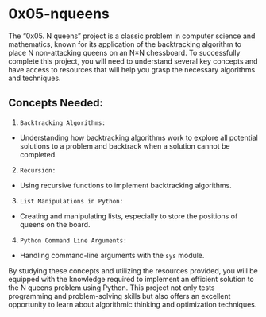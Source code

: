 # 0x05-nqueens
The “0x05. N queens” project is a classic problem in computer science and mathematics, known for its application of the backtracking algorithm to place N non-attacking queens on an N×N chessboard. To successfully complete this project, you will need to understand several key concepts and have access to resources that will help you grasp the necessary algorithms and techniques.

## Concepts Needed:

1. `Backtracking Algorithms:`
* Understanding how backtracking algorithms work to explore all potential solutions to a problem and backtrack when a solution cannot be completed.

2. `Recursion:`
* Using recursive functions to implement backtracking algorithms.

3. `List Manipulations in Python:`
* Creating and manipulating lists, especially to store the positions of queens on the board.

4. `Python Command Line Arguments:`
* Handling command-line arguments with the `sys` module.

By studying these concepts and utilizing the resources provided, you will be equipped with the knowledge required to implement an efficient solution to the N queens problem using Python. This project not only tests programming and problem-solving skills but also offers an excellent opportunity to learn about algorithmic thinking and optimization techniques.
